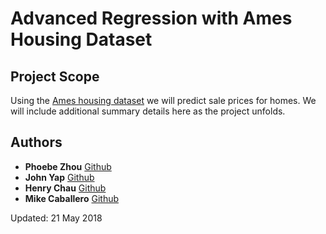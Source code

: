 # Advanced Regression with Ames Housing Dataset

## Project Scope

Using the [Ames housing dataset](https://www.kaggle.com/c/house-prices-advanced-regression-techniques) we will predict sale prices for homes. We will include additional summary details here as the project unfolds.

## Authors
* **Phoebe Zhou** [Github](https://github.com/phoebezzz)
* **John Yap** [Github](https://github.com/JohnYap)
* **Henry Chau** [Github](github)
* **Mike Caballero** [Github](https://github.com/mikeacaballero)

Updated: 21 May 2018
